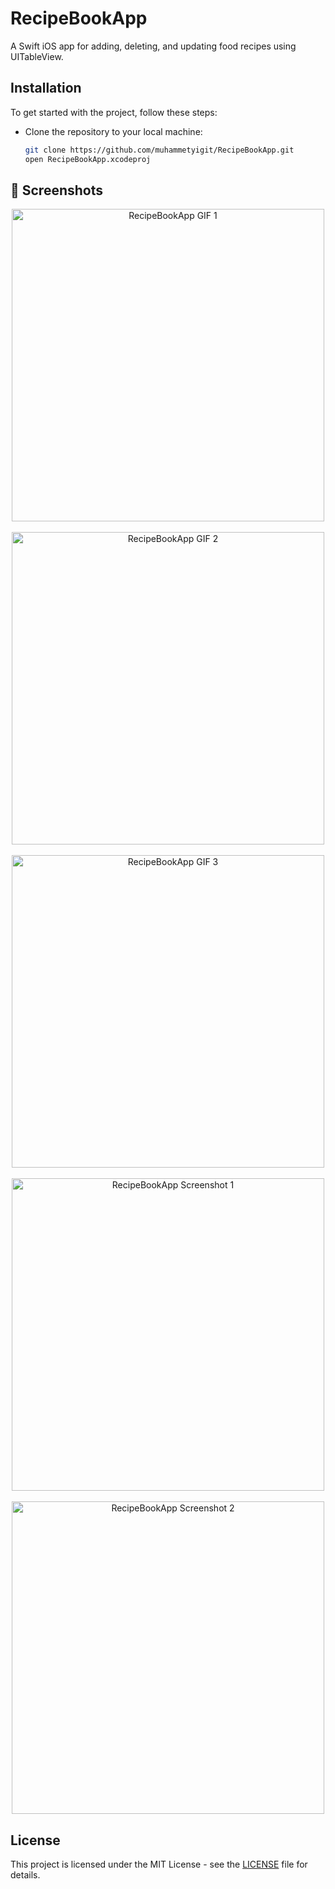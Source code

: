 # RecipeBookApp
A Swift iOS app for adding, deleting, and updating food recipes using UITableView.

## Installation
To get started with the project, follow these steps:
- Clone the repository to your local machine:
  ```bash
  git clone https://github.com/muhammetyigit/RecipeBookApp.git
  open RecipeBookApp.xcodeproj

## 📸 Screenshots
<p align="center">
  <img src="https://github.com/muhammetyigit/RecipeBookApp/blob/main/gif1.gif?raw=true" alt="RecipeBookApp GIF 1" width="500"/>
  <br><br>
  <img src="https://github.com/muhammetyigit/RecipeBookApp/blob/main/gif2.gif?raw=true" alt="RecipeBookApp GIF 2" width="500"/>
    <br><br>
  <img src="https://github.com/muhammetyigit/RecipeBookApp/blob/main/gif3.gif?raw=true" alt="RecipeBookApp GIF 3" width="500"/>
    <br><br>
  <img src="https://github.com/muhammetyigit/RecipeBookApp/blob/main/ss1.png?raw=true" alt="RecipeBookApp Screenshot 1" width="500"/>
    <br><br>
  <img src="https://github.com/muhammetyigit/RecipeBookApp/blob/main/ss2.png?raw=true" alt="RecipeBookApp Screenshot 2" width="500"/>
</p>

## License
This project is licensed under the MIT License - see the [LICENSE](LICENSE) file for details.
